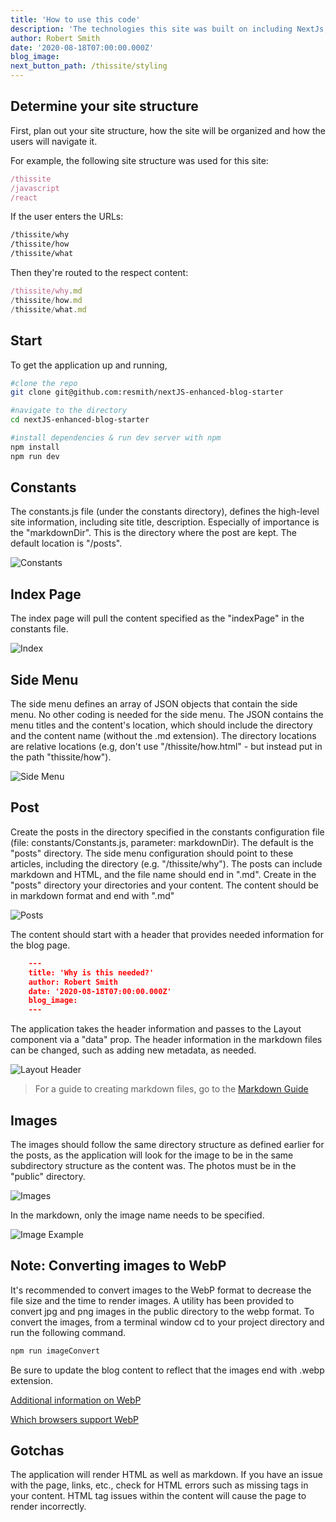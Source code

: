 ```yaml
---
title: 'How to use this code'
description: 'The technologies this site was built on including NextJs, React, Brevifolia'
author: Robert Smith
date: '2020-08-18T07:00:00.000Z'
blog_image:
next_button_path: /thissite/styling
---
```


## Determine your site structure

First, plan out your site structure, how the site will be organized and how the users will navigate it. 

For example, the following site structure was used for this site: 
```js
/thissite
/javascript
/react
```

If the user enters the URLs:
```html
/thissite/why
/thissite/how
/thissite/what
```
Then they're routed to the respect content:
```js
/thissite/why.md
/thissite/how.md
/thissite/what.md
```


## Start

To get the application up and running,

```bash
#clone the repo
git clone git@github.com:resmith/nextJS-enhanced-blog-starter

#navigate to the directory
cd nextJS-enhanced-blog-starter

#install dependencies & run dev server with npm
npm install
npm run dev

```

## Constants
The constants.js file (under the constants directory), defines the high-level site information, including site title, description. Especially of importance is the "markdownDir". This is the directory where the post are kept. The default location is "/posts".

![Constants](constants.webp)


## Index Page
The index page will pull the content specified as the "indexPage" in the constants file.

![Index](indexPage.webp)


## Side Menu
The side menu defines an array of JSON objects that contain the side menu. No other coding is needed for the side menu. The JSON contains the menu titles and the content's location, which should include the directory and the content name (without the .md extension). The directory locations are relative locations (e.g, don't use "/thissite/how.html" - but instead put in the path "thissite/how").

![Side Menu](sideMenu.webp)

## Post
Create the posts in the directory specified in the constants configuration file (file: constants/Constants.js, parameter: markdownDir). The default is the "posts" directory. The side menu configuration should point to these articles, including the directory (e.g. "/thissite/why"). The posts can include markdown and HTML, and the file name should end in ".md". Create in the "posts" directory your directories and your content. The content should be in markdown format and end with ".md"

![Posts](post-category-content.webp)


The content should start with a header that provides needed information for the blog page.

```json
    ---
    title: 'Why is this needed?'
    author: Robert Smith
    date: '2020-08-18T07:00:00.000Z'
    blog_image: 
    ---
```

The application takes the header information and passes to the Layout component via a "data" prop. The header information in the markdown files can be changed, such as adding new metadata, as needed.

![Layout Header](Layout-headerData.webp)

>For a guide to creating markdown files, go to the [Markdown Guide](/addtl/markdown-p1)



## Images
The images should follow the same directory structure as defined earlier for the posts, as the application will look for the image to be in the same subdirectory structure as the content was. The photos must be in the "public" directory.

![Images](pics-categories-images.webp)


 In the markdown, only the image name needs to be specified. 
 
 ![Image Example](image-example.webp)

 ## Note: Converting images to WebP
It's recommended to convert images to the WebP format to decrease the file size and the time to render images. A utility has been provided to convert jpg and png images in the public directory to the webp format. To convert the images, from a terminal window cd to your project directory and run the following command.
 ```bash
npm run imageConvert
```

Be sure to update the blog content to reflect that the images end with .webp extension.


[Additional information on WebP](https://web.dev/serve-images-webp/)

[Which browsers support WebP](https://caniuse.com/#search=webp)


## Gotchas

The application will render HTML as well as markdown. If you have an issue with the page, links, etc., check for HTML errors such as missing tags in your content. HTML tag issues within the content will cause the page to render incorrectly.
